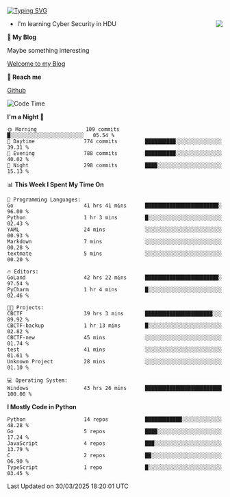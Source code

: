 [![Typing SVG](https://readme-typing-svg.herokuapp.com?font=Fira+Code&pause=1000&random=false&width=450&height=60&lines=Hello+%F0%9F%91%8B%F0%9F%8F%BB;I'm+JBNRZ)](https://git.io/typing-svg)

<a href="#">
  <img align="right" src="https://github-readme-stats.vercel.app/api?username=JBNRZ&show_icons=true&bg_color=15,f2f7fd,E0EAFC" />
</a>

- I'm learning Cyber Security in HDU

 **🌱 My Blog**

Maybe something interesting

[Welcome to my Blog](https://jbnrz.com.cn/)

 **💬 Reach me** 

[Github](https://github.com/JBNRZ)


<!--START_SECTION:waka-->
![Code Time](http://img.shields.io/badge/Code%20Time-1%2C088%20hrs%2044%20mins-blue)

**I'm a Night 🦉** 

```text
🌞 Morning                109 commits         █░░░░░░░░░░░░░░░░░░░░░░░░   05.54 % 
🌆 Daytime                774 commits         ██████████░░░░░░░░░░░░░░░   39.31 % 
🌃 Evening                788 commits         ██████████░░░░░░░░░░░░░░░   40.02 % 
🌙 Night                  298 commits         ████░░░░░░░░░░░░░░░░░░░░░   15.13 % 
```


📊 **This Week I Spent My Time On** 

```text
💬 Programming Languages: 
Go                       41 hrs 41 mins      ████████████████████████░   96.00 % 
Python                   1 hr 3 mins         █░░░░░░░░░░░░░░░░░░░░░░░░   02.43 % 
YAML                     24 mins             ░░░░░░░░░░░░░░░░░░░░░░░░░   00.93 % 
Markdown                 7 mins              ░░░░░░░░░░░░░░░░░░░░░░░░░   00.28 % 
textmate                 5 mins              ░░░░░░░░░░░░░░░░░░░░░░░░░   00.20 % 

🔥 Editors: 
GoLand                   42 hrs 22 mins      ████████████████████████░   97.54 % 
PyCharm                  1 hr 4 mins         █░░░░░░░░░░░░░░░░░░░░░░░░   02.46 % 

🐱‍💻 Projects: 
CBCTF                    39 hrs 3 mins       ██████████████████████░░░   89.92 % 
CBCTF-backup             1 hr 13 mins        █░░░░░░░░░░░░░░░░░░░░░░░░   02.82 % 
CBCTF-new                45 mins             ░░░░░░░░░░░░░░░░░░░░░░░░░   01.74 % 
test                     41 mins             ░░░░░░░░░░░░░░░░░░░░░░░░░   01.61 % 
Unknown Project          28 mins             ░░░░░░░░░░░░░░░░░░░░░░░░░   01.10 % 

💻 Operating System: 
Windows                  43 hrs 26 mins      █████████████████████████   100.00 % 
```

**I Mostly Code in Python** 

```text
Python                   14 repos            ████████████░░░░░░░░░░░░░   48.28 % 
Go                       5 repos             ████░░░░░░░░░░░░░░░░░░░░░   17.24 % 
JavaScript               4 repos             ███░░░░░░░░░░░░░░░░░░░░░░   13.79 % 
C                        2 repos             ██░░░░░░░░░░░░░░░░░░░░░░░   06.90 % 
TypeScript               1 repo              █░░░░░░░░░░░░░░░░░░░░░░░░   03.45 % 
```




 Last Updated on 30/03/2025 18:20:01 UTC
<!--END_SECTION:waka-->
